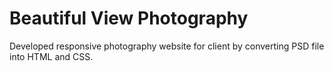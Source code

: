 # Beautiful View Photography

Developed responsive photography website for client by converting PSD file into HTML and CSS. 

